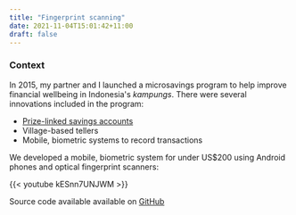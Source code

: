 ```yaml
---
title: "Fingerprint scanning"
date: 2021-11-04T15:01:42+11:00
draft: false
---
```


### Context 

In 2015, my partner and I launched a microsavings program to help improve financial wellbeing in Indonesia's _kampungs_.
There were several innovations included in the program:
- [Prize-linked savings accounts](https://en.wikipedia.org/wiki/Prize-linked_savings_account)
- Village-based tellers
- Mobile, biometric systems to record transactions

We developed a mobile, biometric system for under US$200 using Android phones and optical fingerprint scanners:

{{< youtube kESnn7UNJWM >}}

Source code available available on [GitHub](https://github.com/shodgson/uareulibrary)
